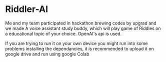 # Riddler-AI
Me and my team participated in hackathon brewing codes by upgrad and we made A voice assistant study buddy, which will play game of Riddles on a educational topic of your choice.
OpenAI's api is used.


If you are trying to run it on your own device you might run into some problems installing the dependancies, it is recommended to upload it on google drive and run using google Colab
